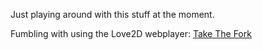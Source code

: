 Just playing around with this stuff at the moment.

Fumbling with using the Love2D webplayer: [Take The Fork](http://take_the_fork/index.html)